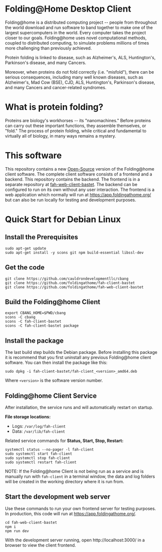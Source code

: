 Folding@Home Desktop Client
===========================

Folding@home is a distributed computing project -- people from
throughout the world download and run software to band together to
make one of the largest supercomputers in the world. Every computer
takes the project closer to our goals. Folding@home uses novel
computational methods, coupled to distributed computing, to simulate
problems millions of times more challenging than previously achieved.

Protein folding is linked to disease, such as Alzheimer's, ALS,
Huntington's, Parkinson's disease, and many Cancers.

Moreover, when proteins do not fold correctly (i.e. "misfold"), there
can be serious consequences, including many well known diseases, such
as Alzheimer's, Mad Cow (BSE), CJD, ALS, Huntington's, Parkinson's
disease, and many Cancers and cancer-related syndromes.

# What is protein folding?
Proteins are biology's workhorses -- its "nanomachines." Before
proteins can carry out these important functions, they assemble
themselves, or "fold." The process of protein folding, while critical
and fundamental to virtually all of biology, in many ways remains a
mystery.

# This software
This repository contains a new [Open-Source](https://opensource.org/osd)
version of the Folding@home client software.  The complete client software
consists of a frontend and a backend.  This repository contains the backend.
The frontend is in a separate repository at
[fah-web-client-bastet](https://github.com/foldingathome/fah-web-client-bastet).
The backend can be configured to run on its own without any user interaction.
The frontend is a web application which normally will run at
https://app.foldingathome.org/ but can also be run locally for testing and
development purposes.

# Quick Start for Debian Linux

## Install the Prerequisites
```
sudo apt-get update
sudo apt-get install -y scons git npm build-essential libssl-dev
```

## Get the code
```
git clone https://github.com/cauldrondevelopmentllc/cbang
git clone https://github.com/foldingathome/fah-client-bastet
git clone https://github.com/foldingathome/fah-web-client-bastet
```

## Build the Folding@home Client
```
export CBANG_HOME=$PWD/cbang
scons -C cbang
scons -C fah-client-bastet
scons -C fah-client-bastet package
```

## Install the package
The last build step builds the Debian package.  Before installing this package
it is recommend that you first uninstall any previous Folding@home client
software.  You can then install the package like this:

```
sudo dpkg -i fah-client-bastet/fah-client_<version>_amd64.deb
```

Where ``<version>`` is the software version number.

## Folding@home Client Service
After installation, the service runs and will automatically restart on startup.

**File storage locations:**
- Logs: `/var/log/fah-client`
- Data: `/var/lib/fah-client`

Related service commands for **Status, Start, Stop, Restart:**
```
systemctl status --no-pager -l fah-client
sudo systemctl start fah-client
sudo systemctl stop fah-client
sudo systemctl restart fah-client
```

NOTE: If the Folding@home Client is not being run as a service and is manually
run with `fah-client` in a terminal window, the data and log folders will be
created in the working directory where it is run from.

## Start the development web server
Use these commands to run your own frontend server for testing purposes.  In
production, this code will run at https://app.foldingathome.org/.

```
cd fah-web-client-bastet
npm i
npm run dev
```

With the development server running, open http://localhost:3000/ in a browser to
view the client frontend.
